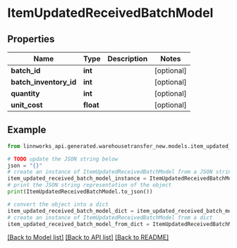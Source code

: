 # ItemUpdatedReceivedBatchModel


## Properties

Name | Type | Description | Notes
------------ | ------------- | ------------- | -------------
**batch_id** | **int** |  | [optional] 
**batch_inventory_id** | **int** |  | [optional] 
**quantity** | **int** |  | [optional] 
**unit_cost** | **float** |  | [optional] 

## Example

```python
from linnworks_api.generated.warehousetransfer_new.models.item_updated_received_batch_model import ItemUpdatedReceivedBatchModel

# TODO update the JSON string below
json = "{}"
# create an instance of ItemUpdatedReceivedBatchModel from a JSON string
item_updated_received_batch_model_instance = ItemUpdatedReceivedBatchModel.from_json(json)
# print the JSON string representation of the object
print(ItemUpdatedReceivedBatchModel.to_json())

# convert the object into a dict
item_updated_received_batch_model_dict = item_updated_received_batch_model_instance.to_dict()
# create an instance of ItemUpdatedReceivedBatchModel from a dict
item_updated_received_batch_model_from_dict = ItemUpdatedReceivedBatchModel.from_dict(item_updated_received_batch_model_dict)
```
[[Back to Model list]](../README.md#documentation-for-models) [[Back to API list]](../README.md#documentation-for-api-endpoints) [[Back to README]](../README.md)


